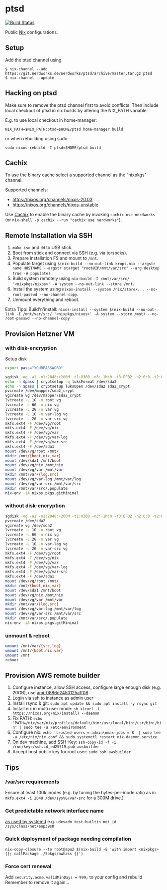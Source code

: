 # ptsd

[![Build Status](https://ci.nerdworks.de/api/badges/nerdworks/ptsd/status.svg)](https://ci.nerdworks.de/nerdworks/ptsd)

Public [Nix](https://nixos.org/nix/) configurations.


## Setup

Add the ptsd channel using

```console
$ nix-channel --add https://git.nerdworks.de/nerdworks/ptsd/archive/master.tar.gz ptsd
$ nix-channel --update
```

## Hacking on ptsd

Make sure to remove the ptsd channel first to avoid conflicts.
Then include local checkout of ptsd in nix builds by altering the NIX\_PATH variable.

E.g. to use local checkout in home-manager:

```console
NIX_PATH=$NIX_PATH:ptsd=$HOME/ptsd home-manager build
```

or when rebuilding using sudo:

```console
sudo nixos-rebuild -I ptsd=$HOME/ptsd build
```


## Cachix

To use the binary cache select a supported channel as the "nixpkgs" channel.

Supported channels:
* https://nixos.org/channels/nixos-20.03
* https://nixos.org/channels/nixos-unstable

Use [Cachix](https://cachix.org/) to enable the binary cache by invoking 
`cachix use nerdworks` (or `nix-shell -p cachix --run "cachix use nerdworks"`).


## Remote Installation via SSH

1. `make iso` and `dd` to USB stick.
2. Boot from stick and connect via SSH (e.g. via torsocks).
3. Prepare installation FS and mount to `/mnt`.
3. Populate target using `$(nix-build --no-out-link krops.nix --argstr name HOSTNAME --argstr starget "root@IP/mnt/var/src" --arg desktop true -A populate)`.
4. Build system remotely using `nix-build -I /mnt/var/src/ '<nixpkgs/nixos>' -A system --no-out-link --store /mnt`.
5. Install the system using `nixos-install --system /nix/store/... --no-root-passwd --no-channel-copy`.
6. Unmount everything and reboot.

Extra Tipp:
Build'n'install: `nixos-install --system $(nix-build --no-out-link -I /mnt/var/src/ '<nixpkgs/nixos>' -A system --store /mnt) --no-root-passwd --no-channel-copy`

## Provision Hetzner VM


### with disk-encryption

Setup disk
```bash
export pass="YOURPASSWORD"

sgdisk -og -a1 -n1:2048:+200M -t1:8300 -n3:-1M:0 -t3:EF02 -n2:0:0 -t2:8300 /dev/sda
echo -n $pass | cryptsetup -q luksFormat /dev/sda2
echo -n $pass | cryptsetup luksOpen /dev/sda2 sda2_crypt
pvcreate /dev/mapper/sda2_crypt
vgcreate vg /dev/mapper/sda2_crypt
lvcreate -L 1G -n root vg
lvcreate -L 6G -n nix vg
lvcreate -L 2G -n var vg
lvcreate -L 1G -n var-log vg
lvcreate -L 2G -n var-src vg
mkfs.ext4 -F /dev/vg/root
mkfs.ext4 -F /dev/vg/nix
mkfs.ext4 -F /dev/vg/var
mkfs.ext4 -F /dev/vg/var-log
mkfs.ext4 -F /dev/vg/var-src
mkfs.ext4 -F /dev/sda1
mount /dev/vg/root /mnt/
mkdir /mnt/{boot,nix,var}
mount /dev/sda1 /mnt/boot
mount /dev/vg/nix /mnt/nix
mount /dev/vg/var /mnt/var
mkdir /mnt/var/{log,src}
mount /dev/vg/var-log /mnt/var/log
mount /dev/vg/var-src /mnt/var/src
mkdir /mnt/var/src/.populate
nix-env -iA nixos.pkgs.gitMinimal
```


### without disk-encryption

```bash
sgdisk -og -a1 -n1:2048:+200M -t1:8300 -n3:-1M:0 -t3:EF02 -n2:0:0 -t2:8300 /dev/sda
pvcreate /dev/sda2
vgcreate vg /dev/sda2
lvcreate -L 1G -n root vg
lvcreate -L 6G -n nix vg
lvcreate -L 2G -n var vg
lvcreate -L 1G -n var-log vg
lvcreate -L 2G -n var-src vg
mkfs.ext4 -F /dev/vg/root
mkfs.ext4 -F /dev/vg/nix
mkfs.ext4 -F /dev/vg/var
mkfs.ext4 -F /dev/vg/var-log
mkfs.ext4 -F /dev/vg/var-src
mkfs.ext4 -F /dev/sda1
mount /dev/vg/root /mnt/
mkdir /mnt/{boot,nix,var}
mount /dev/sda1 /mnt/boot
mount /dev/vg/nix /mnt/nix
mount /dev/vg/var /mnt/var
mkdir /mnt/var/{log,src}
mount /dev/vg/var-log /mnt/var/log
mount /dev/vg/var-src /mnt/var/src
mkdir /mnt/var/src/.populate
nix-env -iA nixos.pkgs.gitMinimal
```


### unmount & reboot

```bash
umount /mnt/var/{src,log}
umount /mnt/{boot,nix,var}
umount /mnt
reboot
```


## Provision AWS remote builder

1. Configure instance, allow SSH access, configure large enough disk (e.g. 20GB), use [ami-0886e2450125a1f08](https://wiki.debian.org/Cloud/AmazonEC2Image/Buster)
2. Login via ssh to instance as admin user
3. Install rsync & git: `sudo apt update && sudo apt install -y rsync git`
4. Install nix in multi user mode: `sh <(curl -L https://nixos.org/nix/install) --daemon`
5. Fix PATH: `echo 'PATH=/nix/var/nix/profiles/default/bin:/usr/local/bin:/usr/bin:/bin' | sudo tee -a /etc/environment`
6. Configure nix: `echo 'trusted-users = admin\nmax-jobs = 8' | sudo tee -a /etc/nix/nix.conf && sudo systemctl restart nix-daemon.service`
7. On dev machine, add SSH-Key: `ssh-copy-id -f -i /run/keys/ssh.id_ed25519.pub awsbuilder`
8. Accept host public key for root user: `sudo ssh awsbuilder`


## Tips

### /var/src requirements

Ensure at least 100k inodes (e.g. by tuning the bytes-per-inode ratio as in `mkfs.ext4 -i 2048 /dev/sysVG/var-src` for a 300M drive.)

### Get predictable network interface name
[as used by systemd](https://www.freedesktop.org/wiki/Software/systemd/PredictableNetworkInterfaceNames/)
e.g. `udevadm test-builtin net_id /sys/class/net/enp39s0`

### Quick deployment of package needing compilation
`nix-copy-closure --to root@apu2 $(nix-build -E 'with import <nixpkgs> {}; callPackage ./5pkgs/nwhass {}')`

### Force cert renewal
Add `security.acme.validMinDays = 999;` to your config and rebuild. Remember to remove it again...
